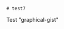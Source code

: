                                                                                                                                                                                                                                                                                                        # test7
Test "graphical-gist"